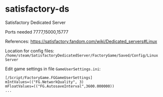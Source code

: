 # satisfactory-ds
Satisfactory Dedicated Server

Ports needed 7777,15000,15777


References:
https://satisfactory.fandom.com/wiki/Dedicated_servers#Linux

Location for config files:
`/home/steam/SatisfactoryDedicatedServer/FactoryGame/Saved/Config/LinuxServer`

Edit game settings in file `GameUserSettings.ini`:
```
[/Script/FactoryGame.FGGameUserSettings]
mIntValues=(("FG.NetworkQuality", 3)
mFloatValues=(("FG.AutosaveInterval",3600.000000))
...
```
